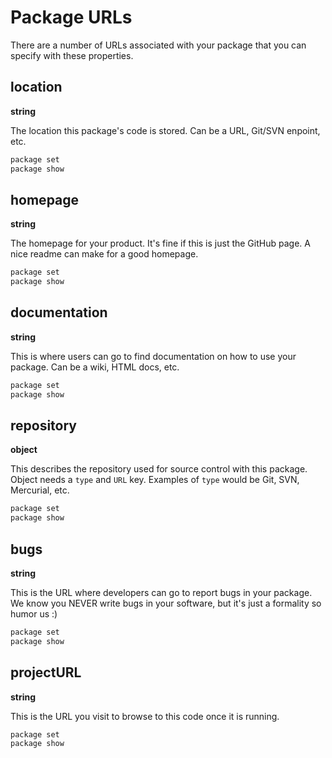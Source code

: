 # Package URLs

There are a number of URLs associated with your package that you can specify with these properties.

## location

**string**

The location this package's code is stored.  Can be a URL, Git/SVN enpoint, etc.

```bash
package set
package show
```

## homepage

**string**

The homepage for your product.  It's fine if this is just the GitHub page.  A nice readme can make for a good homepage.

```bash
package set
package show
```

## documentation

**string**

This is where users can go to find documentation on how to use your package.  Can be a wiki, HTML docs, etc.

```bash
package set
package show
```

## repository

**object**

This describes the repository used for source control with this package.  Object needs a `type` and `URL` key.  Examples of `type` would be Git, SVN, Mercurial, etc.  

```bash
package set
package show
```

## bugs

**string**

This is the URL where developers can go to report bugs in your package.  We know you NEVER write bugs in your software, but it's just a formality so humor us :)

```bash
package set
package show
```

## projectURL

**string**

This is the URL you visit to browse to this code once it is running.  

```bash
package set
package show
```
